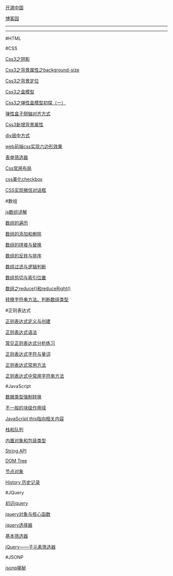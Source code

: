 
[开源中国](https://my.oschina.net/u/3953786)

[博客园](https://www.cnblogs.com/pandawind/)

---
---

#HTML

#CSS

[Css3之阴影](http://c7.gg/aLHwf)

[Css3之背景属性之background-size](http://c7.gg/aLHwS)

[Css3之背景定位](https://my.oschina.net/u/3953786/blog/2245988)

[Css3之盒模型](http://c7.gg/aLHxf)

[Css3之弹性盒模型初探（一）](https://my.oschina.net/u/3953786/blog/2250630)

[弹性盒子侧轴对齐方式](http://www.cnblogs.com/pandawind/p/9871146.html)

[Css3新增背景属性](https://my.oschina.net/u/3953786/blog/2247046)

[div居中方式](https://www.cnblogs.com/pandawind/p/9844347.html)

[web前端css实现六边形效果](https://www.cnblogs.com/pandawind/p/9877765.html)

[表单筛选器](https://my.oschina.net/u/3953786/blog/2873663)

[Css常用布局](https://my.oschina.net/u/3953786/blog/2873667)

[css美化checkbox](https://my.oschina.net/u/3953786/blog/2875627)

[CSS实现微信对话框](https://my.oschina.net/u/3953786/blog/2875637)

#数组

[js数组详解](https://my.oschina.net/u/3953786/blog/2245833)

[数组的遍历](https://my.oschina.net/u/3953786/blog/2245841)

[数组的添加和删除](https://my.oschina.net/u/3953786/blog/2245845)

[数组的拼接与替换](https://my.oschina.net/u/3953786/blog/2247918)

[数组的反转与排序](https://my.oschina.net/u/3953786/blog/2247925)

[数组过滤与逻辑判断](https://my.oschina.net/u/3953786/blog/2249370)

[数组剪切与索引位置](https://my.oschina.net/u/3953786/blog/2249361)

[数组之reduce()和reduceRight()](https://my.oschina.net/u/3953786/blog/2251387)

[转换字符串方法、判断数组类型](https://my.oschina.net/u/3953786/blog/2251377)


#正则表达式

[正则表达式定义与创建](https://www.cnblogs.com/pandawind/p/9910114.html)

[正则表达式语法](https://www.cnblogs.com/pandawind/p/9910127.html)

[常见正则表达式分析练习](https://my.oschina.net/u/3953786/blog/2874161)

[正则表达式字符与量词](https://my.oschina.net/u/3953786/blog/2874165)

[正则表达式常用方法](https://my.oschina.net/u/3953786/blog/2876042)

[正则表达式中常用字符串方法](https://my.oschina.net/u/3953786/blog/2876053)

#JavaScript

[数据类型强制转换](https://my.oschina.net/u/3953786/blog/2245970)

[不一般的块级作用域](https://my.oschina.net/u/3953786/blog/2247029)

[JavaScript this指向相关内容](https://my.oschina.net/u/3953786/blog/2245959)

[栈和队列](https://www.cnblogs.com/pandawind/p/9883775.html)

[内置对象和包装类型](https://www.cnblogs.com/pandawind/p/9883787.html)

[String API](https://www.cnblogs.com/pandawind/p/9922988.html)

[DOM Tree](https://www.cnblogs.com/pandawind/p/9922995.html)

[节点对象](https://my.oschina.net/u/3953786/blog/2875469)

[History 历史记录](https://my.oschina.net/u/3953786/blog/2878106)

#JQuery


[初识jquery](https://www.cnblogs.com/pandawind/p/9856203.html)

[jquery对象与核心函数](https://www.cnblogs.com/pandawind/p/9856303.html)

[jquery选择器](https://www.cnblogs.com/pandawind/p/9877713.html)

[基本筛选器](https://www.cnblogs.com/pandawind/p/9889270.html)

[jQuery——子元素筛选器](https://www.cnblogs.com/pandawind/p/9896971.html)

#JSONP

[jsonp揭秘](https://my.oschina.net/u/3953786/blog/2878769)